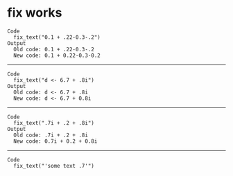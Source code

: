 # fix works

    Code
      fix_text("0.1 + .22-0.3-.2")
    Output
      Old code: 0.1 + .22-0.3-.2 
      New code: 0.1 + 0.22-0.3-0.2 

---

    Code
      fix_text("d <- 6.7 + .8i")
    Output
      Old code: d <- 6.7 + .8i 
      New code: d <- 6.7 + 0.8i 

---

    Code
      fix_text(".7i + .2 + .8i")
    Output
      Old code: .7i + .2 + .8i 
      New code: 0.7i + 0.2 + 0.8i 

---

    Code
      fix_text("'some text .7'")

